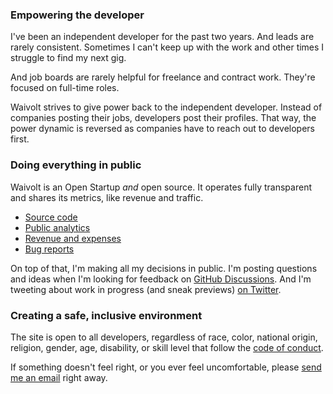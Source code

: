 ### Empowering the developer

I've been an independent developer for the past two years. And leads are rarely consistent. Sometimes I can't keep up with the work and other times I struggle to find my next gig.

And job boards are rarely helpful for freelance and contract work. They're focused on full-time roles.

Waivolt strives to give power back to the independent developer. Instead of companies posting their jobs, developers post their profiles. That way, the power dynamic is reversed as companies have to reach out to developers first.

### Doing everything in public

Waivolt is an Open Startup *and* open source. It operates fully transparent and shares its metrics, like revenue and traffic.

* [Source code](https://github.com/joemasilotti/railsdevs.com/)
* [Public analytics](https://app.usefathom.com/share/cacnfaan/railsdevs.com)
* [Revenue and expenses](/open)
* [Bug reports](https://app.honeybadger.io/project/EKRGgkQdR0)

On top of that, I'm making all my decisions in public. I'm posting questions and ideas when I'm looking for feedback on [GitHub Discussions](https://github.com/joemasilotti/railsdevs.com/discussions). And I'm tweeting about work in progress (and sneak previews) [on Twitter](https://twitter.com/joemasilotti).

### Creating a safe, inclusive environment

The site is open to all developers, regardless of race, color, national origin, religion, gender, age, disability, or skill level that follow the [code of conduct](/conduct).

If something doesn't feel right, or you ever feel uncomfortable, please [send me an email](mailto:duncan@waivolt.com) right away.
